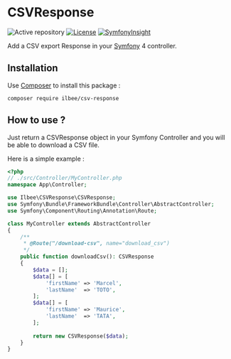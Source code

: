 CSVResponse
===========
![Active repository](http://www.repostatus.org/badges/latest/active.svg)
[![License](https://poser.pugx.org/issei-m/streamed-csv-response/license.svg)](https://packagist.org/packages/ilbee/csv-response)
[![SymfonyInsight](https://insight.symfony.com/projects/98a48652-16bb-4100-89bd-e4ef7579c429/mini.svg)](https://insight.symfony.com/projects/98a48652-16bb-4100-89bd-e4ef7579c429)

Add a CSV export Response in your [Symfony] 4 controller.

Installation
------------

Use [Composer] to install this package :

    composer require ilbee/csv-response 

How to use ?
------------

Just return a CSVResponse object in your Symfony Controller 
and you will be able to download a CSV file.

Here is a simple example : 
```php
<?php
// ./src/Controller/MyController.php
namespace App\Controller;

use Ilbee\CSVResponse\CSVResponse;
use Symfony\Bundle\FrameworkBundle\Controller\AbstractController;
use Symfony\Component\Routing\Annotation\Route;

class MyController extends AbstractController
{
    /**
     * @Route("/download-csv", name="download_csv") 
     */
    public function downloadCsv(): CSVResponse
    {
        $data = [];
        $data[] = [
            'firstName' => 'Marcel',
            'lastName'  => 'TOTO',
        ];   
        $data[] = [
            'firstName' => 'Maurice',
            'lastName'  => 'TATA',
        ];
        
        return new CSVResponse($data);
    }
}
```

[Symfony]: https://symfony.com/
[Composer]: https://getcomposer.org